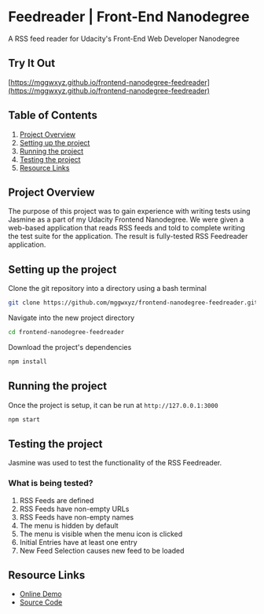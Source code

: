# Feedreader | Front-End Nanodegree

A RSS feed reader for Udacity's Front-End Web Developer Nanodegree

## Try It Out
[https://mggwxyz.github.io/frontend-nanodegree-feedreader](https://mggwxyz.github.io/frontend-nanodegree-feedreader)

## Table of Contents
1. [Project Overview](#project-overview)
1. [Setting up the project](#setting-up-the-project)
1. [Running the project](#running-the-project)
1. [Testing the project](#testing-the-project)
1. [Resource Links](#resource-links)

## Project Overview
The purpose of this project was to gain experience with writing tests using Jasmine as a part of my Udacity Frontend Nanodegree. We were given a web-based application that reads RSS feeds and told to complete writing the test suite for the application. The result is fully-tested RSS Feedreader application.

## Setting up the project

Clone the git repository into a directory using a bash terminal
```bash
git clone https://github.com/mggwxyz/frontend-nanodegree-feedreader.git
````

Navigate into the new project directory
```bash
cd frontend-nanodegree-feedreader
```

Download the project's dependencies
```bash
npm install
```

## Running the project
Once the project is setup, it can be run at `http://127.0.0.1:3000`
```bash
npm start
```

## Testing the project

Jasmine was used to test the functionality of the RSS Feedreader.

### What is being tested?

1. RSS Feeds are defined
1. RSS Feeds have non-empty URLs
1. RSS Feeds have non-empty names
1. The menu is hidden by default
1. The menu is visible when the menu icon is clicked
1. Initial Entries have at least one entry
1. New Feed Selection causes new feed to be loaded

## Resource Links
* [Online Demo](https://mggwxyz.github.io/frontend-nanodegree-feedreader)
* [Source Code](https://github.com/mggwxyz/frontend-nanodegree-feedreader)

